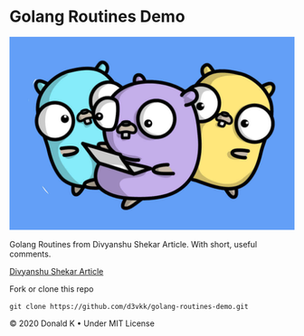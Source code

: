 # Golang Routines Demo

![Golang Gophers](https://github.com/d3vkk/golang-routines-demo/blob/master/golang-gophers.png)

Golang Routines from Divyanshu Shekar Article. With short, useful comments.

[Divyanshu Shekar Article](https://divyanshushekhar.com/golang-goroutine-syntax-creation)

Fork or clone this repo
```
git clone https://github.com/d3vkk/golang-routines-demo.git
```

© 2020 Donald K • Under MIT License
